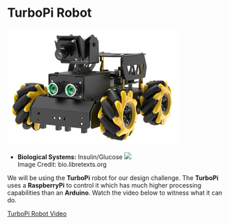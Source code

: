 # TurboPi Robot

![](TurboPi_Pic.jpg)

* **Biological Systems:** Insulin/Glucose ![](https://bio.libretexts.org/@api/deki/files/15807/glucose_feedback.png?revision=1) <br>Image Credit: bio.libretexts.org

We will be using the **TurboPi** robot for our design challenge. The **TurboPi** uses a **RaspberryPi** to control it which has much higher processing capabilities than an **Arduino**. Watch the video below to witness what it can do. 

[TurboPi Robot Video](https://www.youtube.com/watch?v=an129hkrHlg)


